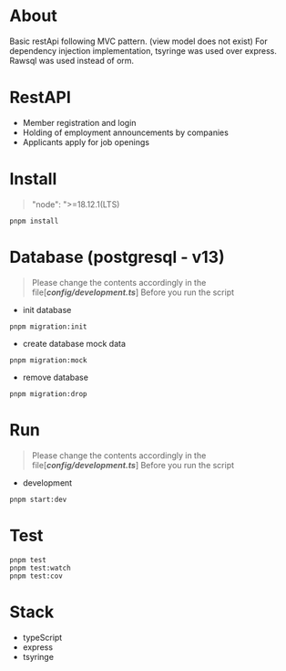 # About
Basic restApi following MVC pattern. (view model does not exist) For dependency injection implementation, tsyringe was used over express.   Rawsql was used instead of orm.

# RestAPI
 - Member registration and login
 - Holding of employment announcements by companies
 - Applicants apply for job openings


# Install
> "node": ">=18.12.1(LTS)
```
pnpm install
```

# Database (postgresql - v13)
>Please change the contents accordingly in the file[***config/development.ts***] Before you run the script

- init database
```
pnpm migration:init
```
- create database mock data
```
pnpm migration:mock
```

- remove database
```
pnpm migration:drop
```


# Run
>Please change the contents accordingly in the file[***config/development.ts***] Before you run the script

- development
```
pnpm start:dev
```

# Test
```
pnpm test
pnpm test:watch
pnpm test:cov
```

# Stack
- typeScript
- express
- tsyringe